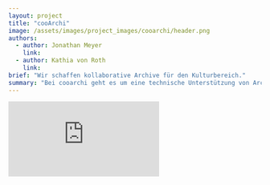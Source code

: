 ```yaml
---
layout: project
title: "cooArchi"
image: /assets/images/project_images/cooarchi/header.png
authors:
  - author: Jonathan Meyer
    link:
  - author: Kathia von Roth
    link:
brief: "Wir schaffen kollaborative Archive für den Kulturbereich."
summary: "Bei cooarchi geht es um eine technische Unterstützung von Archivpraxis “von unten”, also um Empowerment und Kollaboration."
---
```


<div class="iframe-container">
    <iframe src="https://www.youtube-nocookie.com/embed/9qZtgqVCRmE" frameborder="0" allow="accelerometer; autoplay; encrypted-media; gyroscope; picture-in-picture" allowfullscreen></iframe>
</div>
